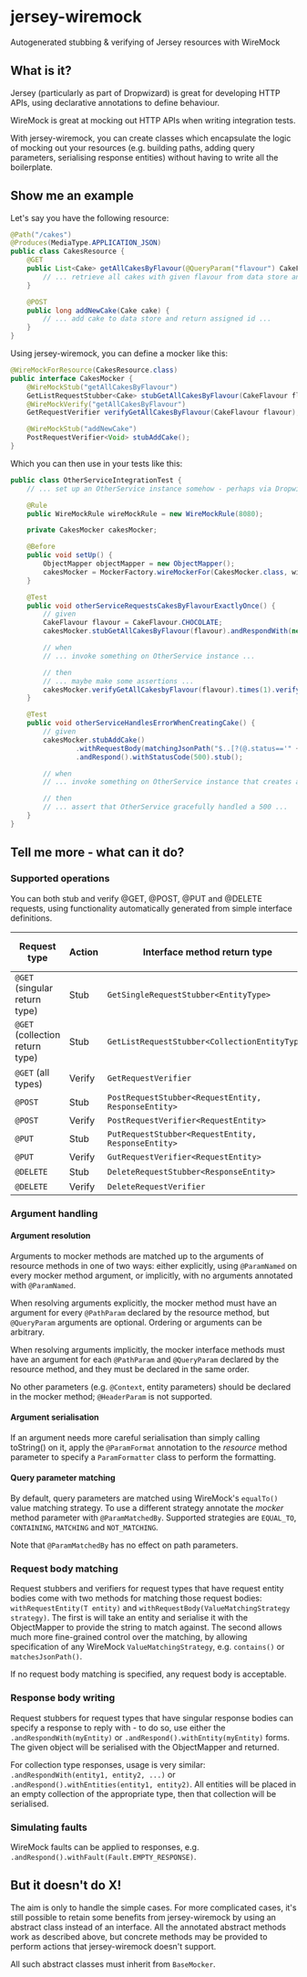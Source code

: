 # jersey-wiremock
Autogenerated stubbing & verifying of Jersey resources with WireMock

## What is it?
Jersey (particularly as part of Dropwizard) is great for developing HTTP APIs, using declarative annotations to define
behaviour.

WireMock is great at mocking out HTTP APIs when writing integration tests.

With jersey-wiremock, you can create classes which encapsulate the logic of mocking out your resources (e.g. building
paths, adding query parameters, serialising response entities) without having to write all the boilerplate.

## Show me an example

Let's say you have the following resource:

```java
@Path("/cakes")
@Produces(MediaType.APPLICATION_JSON)
public class CakesResource {
    @GET
    public List<Cake> getAllCakesByFlavour(@QueryParam("flavour") CakeFlavour flavour) {
        // ... retrieve all cakes with given flavour from data store and return result
    }

    @POST
    public long addNewCake(Cake cake) {
        // ... add cake to data store and return assigned id ...
    }
}
```

Using jersey-wiremock, you can define a mocker like this:

```java
@WireMockForResource(CakesResource.class)
public interface CakesMocker {
    @WireMockStub("getAllCakesByFlavour")
    GetListRequestStubber<Cake> stubGetAllCakesByFlavour(CakeFlavour flavour);
    @WireMockVerify("getAllCakesByFlavour")
    GetRequestVerifier verifyGetAllCakesByFlavour(CakeFlavour flavour);

    @WireMockStub("addNewCake")
    PostRequestVerifier<Void> stubAddCake();
}
```

Which you can then use in your tests like this:

```java
public class OtherServiceIntegrationTest {
    // ... set up an OtherService instance somehow - perhaps via DropwizardAppRule ...

    @Rule
    public WireMockRule wireMockRule = new WireMockRule(8080);

    private CakesMocker cakesMocker;

    @Before
    public void setUp() {
        ObjectMapper objectMapper = new ObjectMapper();
        cakesMocker = MockerFactory.wireMockerFor(CakesMocker.class, wireMockRule, objectMapper);
    }

    @Test
    public void otherServiceRequestsCakesByFlavourExactlyOnce() {
        // given
        CakeFlavour flavour = CakeFlavour.CHOCOLATE;
        cakesMocker.stubGetAllCakesByFlavour(flavour).andRespondWith(new Cake(1, flavour, "Test recipe")).stub();

        // when
        // ... invoke something on OtherService instance ...

        // then
        // ... maybe make some assertions ...
        cakesMocker.verifyGetAllCakesbyFlavour(flavour).times(1).verify();
    }

    @Test
    public void otherServiceHandlesErrorWhenCreatingCake() {
        // given
        cakesMocker.stubAddCake()
                .withRequestBody(matchingJsonPath("$..[?(@.status=='" + CakeFlavour.LEMON + "')]"))
                .andRespond().withStatusCode(500).stub();

        // when
        // ... invoke something on OtherService instance that creates a lemon cake ...

        // then
        // ... assert that OtherService gracefully handled a 500 ...
    }
}
```

## Tell me more - what can it do?

### Supported operations

You can both stub and verify @GET, @POST, @PUT and @DELETE requests, using functionality automatically generated from
simple interface definitions.

| Request type | Action | Interface method return type | Interface method annotation |
|--------------|--------|------------------------------|-----------------------------|
| `@GET` (singular return type) | Stub | `GetSingleRequestStubber<EntityType>` | `@WireMockStub` |
| `@GET` (collection return type) | Stub | `GetListRequestStubber<CollectionEntityType>` | `@WireMockStub` |
| `@GET` (all types) | Verify | `GetRequestVerifier` | `@WireMockVerify` |
| `@POST` | Stub | `PostRequestStubber<RequestEntity, ResponseEntity>` | `@WireMockStub` |
| `@POST` | Verify | `PostRequestVerifier<RequestEntity>` | `@WireMockVerify` |
| `@PUT` | Stub | `PutRequestStubber<RequestEntity, ResponseEntity>` | `@WireMockStub` |
| `@PUT` | Verify | `GutRequestVerifier<RequestEntity>` | `@WireMockVerify` |
| `@DELETE` | Stub | `DeleteRequestStubber<ResponseEntity>` | `@WireMockStub` |
| `@DELETE` | Verify | `DeleteRequestVerifier` | `@WireMockVerify` |

### Argument handling
#### Argument resolution
Arguments to mocker methods are matched up to the arguments of resource methods in one of two ways: either explicitly,
using `@ParamNamed` on every mocker method argument, or implicitly, with no arguments annotated with `@ParamNamed`.

When resolving arguments explicitly, the mocker method must have an argument for every `@PathParam` declared by the
resource method, but `@QueryParam` arguments are optional. Ordering or arguments can be arbitrary.

When resolving arguments implicitly, the mocker interface methods must have an argument for each `@PathParam` and
`@QueryParam` declared by the resource method, and they must be declared in the same order.

No other parameters (e.g. `@Context`, entity parameters) should be declared in the mocker method; `@HeaderParam` is
not supported.

#### Argument serialisation
If an argument needs more careful serialisation than simply calling toString() on it, apply the `@ParamFormat`
annotation to the _resource_ method parameter to specify a `ParamFormatter` class to perform the formatting.

#### Query parameter matching
By default, query parameters are matched using WireMock's `equalTo()` value matching strategy. To use a different
strategy annotate the _mocker_ method parameter with `@ParamMatchedBy`. Supported strategies are `EQUAL_TO`,
`CONTAINING`, `MATCHING` and `NOT_MATCHING`.

Note that `@ParamMatchedBy` has no effect on path parameters.

### Request body matching
Request stubbers and verifiers for request types that have request entity bodies come with two methods for matching
those request bodies: `withRequestEntity(T entity)` and `withRequestBody(ValueMatchingStrategy strategy)`. The first is
will take an entity and serialise it with the ObjectMapper to provide the string to match against. The second allows
much more fine-grained control over the matching, by allowing specification of any WireMock `ValueMatchingStrategy`,
e.g. `contains()` or `matchesJsonPath()`.

If no request body matching is specified, any request body is acceptable.

### Response body writing
Request stubbers for request types that have singular response bodies can specify a response to reply with - to do so,
use either the `.andRespondWith(myEntity)` or `.andRespond().withEntity(myEntity)` forms. The given object will be
serialised with the ObjectMapper and returned.

For collection type responses, usage is very similar: `.andRespondWith(entity1, entity2, ...)` or
`.andRespond().withEntities(entity1, entity2)`. All entities will be placed in an empty collection of the appropriate
type, then that collection will be serialised.

### Simulating faults
WireMock faults can be applied to responses, e.g. `.andRespond().withFault(Fault.EMPTY_RESPONSE)`.

## But it doesn't do X!
The aim is only to handle the simple cases. For more complicated cases, it's still possible to retain some benefits
from jersey-wiremock by using an abstract class instead of an interface. All the annotated abstract methods work as
described above, but concrete methods may be provided to perform actions that jersey-wiremock doesn't support.

All such abstract classes must inherit from `BaseMocker`.
